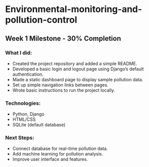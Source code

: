 # Environmental-monitoring-and-pollution-control

## Week 1 Milestone - 30% Completion

### What I did:
- Created the project repository and added a simple README.
- Developed a basic login and logout page using Django’s default authentication.
- Made a static dashboard page to display sample pollution data.
- Set up simple navigation links between pages.
- Wrote basic instructions to run the project locally.

### Technologies:
- Python, Django
- HTML/CSS
- SQLite (default database)

### Next Steps:
- Connect database for real-time pollution data.
- Add machine learning for pollution analysis.
- Improve user interface and features.


